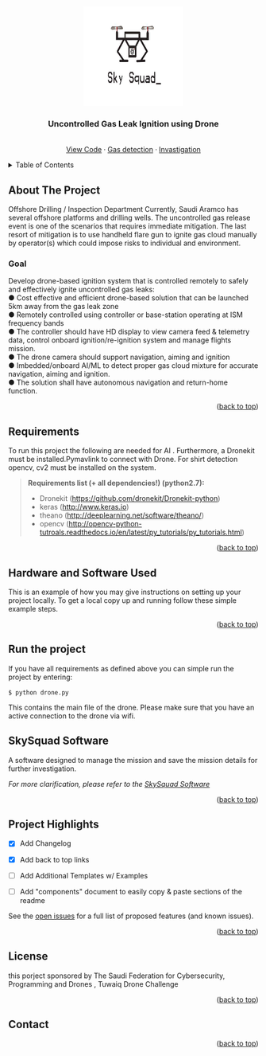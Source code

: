 <!-- PROJECT LOGO -->
<br />
<div align="center">
  <a href="https://github.com/SkySquad/Drone_Aramco">
    <img src="images/logo.jpg" alt="Logo" width="200" height="200">
  </a>

  <h3 align="center">Uncontrolled Gas Leak Ignition using Drone</h3>

  <p align="center">
    <br />
    <a href="https://github.com/SkySquad/Drone_Aramco/tree/master/Code">View Code</a>    ·
    <a href="https://github.com/SkySquad/Drone_Aramco/tree/master/Gas%20detection">Gas detection</a>
    ·
    <a href="https://github.com/SkySquad/Drone_Aramco/tree/master/Invastigation">Invastigation</a>
  </p>
</div>




<!-- TABLE OF CONTENTS -->
<details>
  <summary>Table of Contents</summary>
  <ol>
    <li>
      <a href="#about-the-project">About The Project</a>
      <ul>
        <li><a href="#goal">Goal</a></li>
        <li><a href="#built-with">Built With</a></li>
      </ul>
    </li>
    <li>
      <a href="#hardware-and-software-used">Hardware and Software Used</a>
    </li>
    <li><a href="#minimum-viable-product">MVP</a></li>
    <li><a href="#project-highlights">Project Highlights</a></li>
    <li><a href="#simulation">Simulation</a></li>
    <li><a href="#license">License</a></li>
    <li><a href="#contact">Contact</a></li>
    <li><a href="#acknowledgments">Acknowledgments</a></li>
  </ol>
</details>



<!-- ABOUT THE PROJECT -->
## About The Project
Offshore Drilling / Inspection Department
Currently, Saudi Aramco has several offshore platforms and drilling wells. The uncontrolled gas release event is one of the scenarios that requires immediate mitigation. The last resort of mitigation is to use handheld flare gun to ignite gas cloud manually by operator(s) which could impose risks to individual and environment.
### Goal
Develop drone-based ignition system that is controlled remotely to safely and effectively ignite uncontrolled gas leaks: <br> ● Cost effective and efficient drone-based solution that can be launched 5km away from the gas leak zone  <br> ● Remotely controlled using controller or base-station operating at ISM frequency bands  <br> ● The controller should have HD display to view camera feed & telemetry data, control onboard ignition/re-ignition system and manage flights mission.  <br> ● The drone camera should support navigation, aiming and ignition  <br> ● Imbedded/onboard AI/ML to detect proper gas cloud mixture for accurate navigation, aiming and ignition. <br>  ● The solution shall have autonomous navigation and return-home function.

<p align="right">(<a href="#readme-top">back to top</a>)</p>



## Requirements
To run this project the following are needed for AI . Furthermore, a Dronekit must be installed.Pymavlink to connect with Drone. For shirt detection opencv, cv2  must be installed on the system.

> **Requirements list (+ all dependencies!) (python2.7):**
> - Dronekit (https://github.com/dronekit/Dronekit-python)
> - keras (http://www.keras.io)
> - theano (http://deeplearning.net/software/theano/)
> - opencv (http://opencv-python-tutroals.readthedocs.io/en/latest/py_tutorials/py_tutorials.html)
<p align="right">(<a href="#readme-top">back to top</a>)</p>



<!-- Hardware and Software Used -->
## Hardware and Software Used

This is an example of how you may give instructions on setting up your project locally.
To get a local copy up and running follow these simple example steps.

<p align="right">(<a href="#readme-top">back to top</a>)</p>

## Run the project
If you have all requirements as defined above you can simple run the project by entering:
```
$ python drone.py
```
This contains the main file of the drone. Please make sure that you have an active connection to the drone via wifi.


<!-- MVP -->
## SkySquad Software 

A software designed to manage the mission and save the mission details for further investigation.

_For more clarification, please refer to the [SkySquad Software](https://github.com/SkySquad/Drone/tree/master/SkySquad%20Software)_

<p align="right">(<a href="#readme-top">back to top</a>)</p>



<!-- Project Highlights -->
## Project Highlights


- [x] Add Changelog
- [x] Add back to top links
- [ ] Add Additional Templates w/ Examples
- [ ] Add "components" document to easily copy & paste sections of the readme


See the [open issues](https://github.com/othneildrew/Best-README-Template/issues) for a full list of proposed features (and known issues).

<p align="right">(<a href="#readme-top">back to top</a>)</p>






<!-- LICENSE -->
## License

this porject sponsored by The Saudi Federation for Cybersecurity, Programming and Drones , Tuwaiq Drone Challenge

<p align="right">(<a href="#readme-top">back to top</a>)</p>



<!-- CONTACT -->
## Contact


<p align="right">(<a href="#readme-top">back to top</a>)</p>



